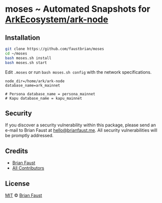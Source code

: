 # moses ~ Automated Snapshots for [ArkEcosystem/ark-node](https://github.com/ArkEcosystem/ark-node)

## Installation

```bash
git clone https://github.com/faustbrian/moses
cd ~/moses
bash moses.sh install
bash moses.sh start
```


Edit `.moses` or run `bash moses.sh config` with the network specifications.
```
node_dir=/home/ark/ark-node
database_name=ark_mainnet

# Persona database_name = persona_mainnet
# Kapu database_name = kapu_mainnet
```

## Security

If you discover a security vulnerability within this package, please send an e-mail to Brian Faust at hello@brianfaust.me. All security vulnerabilities will be promptly addressed.

## Credits

- [Brian Faust](https://github.com/faustbrian)
- [All Contributors](../../contributors)

## License

[MIT](LICENSE) © [Brian Faust](https://brianfaust.me)
